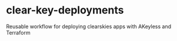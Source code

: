 # clear-key-deployments
Reusable workflow for deploying clearskies apps with AKeyless and Terraform
